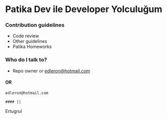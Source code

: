 # Patika Dev ile Developer Yolculuğum

### Contribution guidelines

* Code review
* Other guidelines
* Patika Homeworks


### Who do I talk to?

* Repo owner or edleron@hotmail.com

#### OR 
``` 
edleron@hotmail.com 

#### || 
``` 
Ertugrul